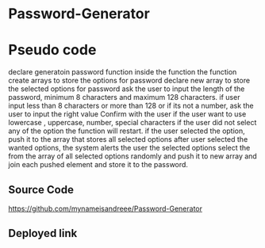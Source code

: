# Password-Generator

# Pseudo code
declare generatoin password function
inside the function the function create arrays to store the options for password
declare new array to store the selected options for password
ask the user to input the length of the password, minimum 8 characters and maximum 128 characters.
if user input less than 8 characters or more than 128 or if its not a number, ask the user to input the right value 
Confirm with the user if the user want to use lowercase , uppercase, number, special characters 
if the user did not select any of the option the function will restart. 
if the user selected the option, push it to the array that stores all selected options 
after user selected the wanted options, the system alerts the user the selected options 
select the from the array of all selected options randomly 
and push it to new array and join each pushed element and store it to the password. 

## Source Code 
https://github.com/mynameisandreee/Password-Generator

## Deployed link
